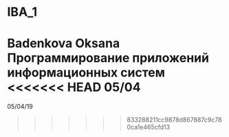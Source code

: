 # IBA_1
Badenkova Oksana
Программирование приложений информационных систем
<<<<<<< HEAD
05/04
=======
05/04/19
>>>>>>> 833288211cc9878d867887c9c780ca1e465cfd13
